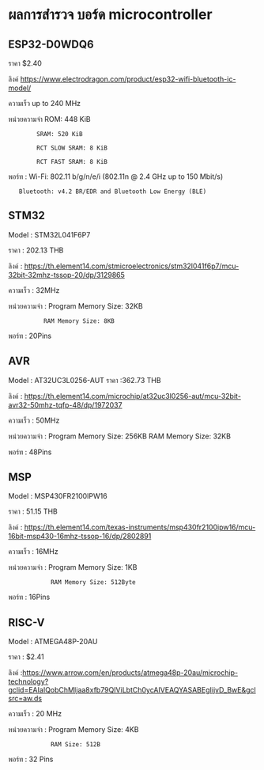 # ผลการสำรวจ บอร์ด microcontroller

## ESP32-D0WDQ6 

ราคา $2.40

ลิงค์ https://www.electrodragon.com/product/esp32-wifi-bluetooth-ic-model/

ความเร็ว up to 240 MHz

หน่วยความจำ  ROM: 448 KiB 
            
            SRAM: 520 KiB 
            
            RCT SLOW SRAM: 8 KiB 
            
            RCT FAST SRAM: 8 KiB 

พอร์ท : Wi-Fi: 802.11 b/g/n/e/i (802.11n @ 2.4 GHz up to 150 Mbit/s)
       
       Bluetooth: v4.2 BR/EDR and Bluetooth Low Energy (BLE)
 
 ## STM32
 
 Model : STM32L041F6P7
 
 ราคา : 202.13 THB
 
 ลิงค์ : https://th.element14.com/stmicroelectronics/stm32l041f6p7/mcu-32bit-32mhz-tssop-20/dp/3129865
 
 ความเร็ว : 32MHz
 
 หน่วยความจำ : Program Memory Size: 32KB
              
              RAM Memory Size: 8KB
 
 พอร์ท :  20Pins
 
 ## AVR
   Model : AT32UC3L0256-AUT
   ราคา :362.73 THB
   
   ลิงค์ : https://th.element14.com/microchip/at32uc3l0256-aut/mcu-32bit-avr32-50mhz-tqfp-48/dp/1972037
   
   ความเร็ว :  50MHz
   
   หน่วยความจำ : Program Memory Size: 256KB
                RAM Memory Size: 32KB
   
   พอร์ท : 48Pins
   
   ## MSP
   
   Model : MSP430FR2100IPW16
    
   ราคา : 51.15 THB
   
   ลิงค์ : https://th.element14.com/texas-instruments/msp430fr2100ipw16/mcu-16bit-msp430-16mhz-tssop-16/dp/2802891
   
   ความเร็ว : 16MHz
   
   หน่วยความจำ : Program Memory Size: 1KB
   
                RAM Memory Size: 512Byte
   
   พอร์ท : 16Pins
   
   ## RISC-V
   
   Model : ATMEGA48P-20AU
   
   ราคา : $2.41
   
   ลิงค์ :https://www.arrow.com/en/products/atmega48p-20au/microchip-technology?gclid=EAIaIQobChMIjaa8xfb79QIViLbtCh0ycAIVEAQYASABEgIijvD_BwE&gclsrc=aw.ds
   
   ความเร็ว : 20 MHz
   
   หน่วยความจำ : Program Memory Size: 4KB
                
                RAM Size: 512B
   
   พอร์ท : 32 Pins
   
   
   
    
